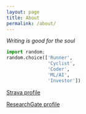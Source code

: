 ```yaml
---
layout: page
title: About
permalink: /about/
---
```


_Writing is good for the soul_

```python
import random; 
random.choice(['Runner',
               'Cyclist',
               'Coder',
               'ML/AI',
               'Investor'])
```

[Strava profile](https://www.strava.com/athletes/1871302)

[ResearchGate profile](https://www.researchgate.net/profile/Humphrey-Sheil)